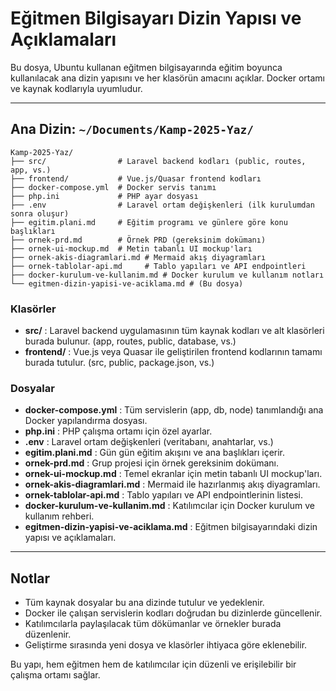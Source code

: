 # Eğitmen Bilgisayarı Dizin Yapısı ve Açıklamaları

Bu dosya, Ubuntu kullanan eğitmen bilgisayarında eğitim boyunca kullanılacak ana dizin yapısını ve her klasörün amacını açıklar. Docker ortamı ve kaynak kodlarıyla uyumludur.

---

## Ana Dizin: `~/Documents/Kamp-2025-Yaz/`

```
Kamp-2025-Yaz/
├── src/                # Laravel backend kodları (public, routes, app, vs.)
├── frontend/           # Vue.js/Quasar frontend kodları
├── docker-compose.yml  # Docker servis tanımı
├── php.ini             # PHP ayar dosyası
├── .env                # Laravel ortam değişkenleri (ilk kurulumdan sonra oluşur)
├── egitim.plani.md     # Eğitim programı ve günlere göre konu başlıkları
├── ornek-prd.md        # Örnek PRD (gereksinim dokümanı)
├── ornek-ui-mockup.md  # Metin tabanlı UI mockup'ları
├── ornek-akis-diagramlari.md # Mermaid akış diyagramları
├── ornek-tablolar-api.md     # Tablo yapıları ve API endpointleri
├── docker-kurulum-ve-kullanim.md # Docker kurulum ve kullanım notları
└── egitmen-dizin-yapisi-ve-aciklama.md # (Bu dosya)
```

### Klasörler

- **src/** : Laravel backend uygulamasının tüm kaynak kodları ve alt klasörleri burada bulunur. (app, routes, public, database, vs.)
- **frontend/** : Vue.js veya Quasar ile geliştirilen frontend kodlarının tamamı burada tutulur. (src, public, package.json, vs.)

### Dosyalar

- **docker-compose.yml** : Tüm servislerin (app, db, node) tanımlandığı ana Docker yapılandırma dosyası.
- **php.ini** : PHP çalışma ortamı için özel ayarlar.
- **.env** : Laravel ortam değişkenleri (veritabanı, anahtarlar, vs.)
- **egitim.plani.md** : Gün gün eğitim akışını ve ana başlıkları içerir.
- **ornek-prd.md** : Grup projesi için örnek gereksinim dokümanı.
- **ornek-ui-mockup.md** : Temel ekranlar için metin tabanlı UI mockup'ları.
- **ornek-akis-diagramlari.md** : Mermaid ile hazırlanmış akış diyagramları.
- **ornek-tablolar-api.md** : Tablo yapıları ve API endpointlerinin listesi.
- **docker-kurulum-ve-kullanim.md** : Katılımcılar için Docker kurulum ve kullanım rehberi.
- **egitmen-dizin-yapisi-ve-aciklama.md** : Eğitmen bilgisayarındaki dizin yapısı ve açıklamaları.

---

## Notlar

- Tüm kaynak dosyalar bu ana dizinde tutulur ve yedeklenir.
- Docker ile çalışan servislerin kodları doğrudan bu dizinlerde güncellenir.
- Katılımcılarla paylaşılacak tüm dökümanlar ve örnekler burada düzenlenir.
- Geliştirme sırasında yeni dosya ve klasörler ihtiyaca göre eklenebilir.

Bu yapı, hem eğitmen hem de katılımcılar için düzenli ve erişilebilir bir çalışma ortamı sağlar.
